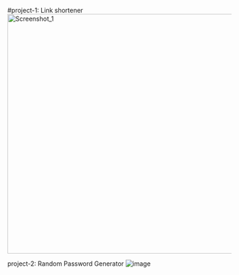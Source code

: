 #project-1: Link shortener
<img width="538" alt="Screenshot_1" src="https://github.com/user-attachments/assets/e0200b99-cd36-4fdc-8da6-d252524f5d67" />

project-2: Random Password Generator
![image](https://github.com/user-attachments/assets/2801caf8-6cec-4644-ac41-62ac5eb0c4bd)
